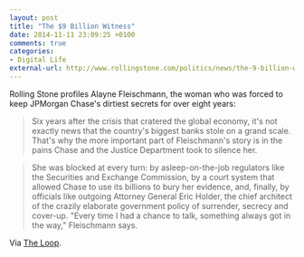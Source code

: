 ```yaml
---
layout: post
title: "The $9 Billion Witness"
date: 2014-11-11 23:09:25 +0100
comments: true
categories: 
- Digital Life
external-url: http://www.rollingstone.com/politics/news/the-9-billion-witness-20141106
---
```


Rolling Stone profiles Alayne Fleischmann, the woman who was forced to keep JPMorgan Chase's dirtiest secrets for over eight years:

> Six years after the crisis that cratered the global economy, it's not exactly news that the country's biggest banks stole on a grand scale. That's why the more important part of Fleischmann's story is in the pains Chase and the Justice Department took to silence her.

> She was blocked at every turn: by asleep-on-the-job regulators like the Securities and Exchange Commission, by a court system that allowed Chase to use its billions to bury her evidence, and, finally, by officials like outgoing Attorney General Eric Holder, the chief architect of the crazily elaborate government policy of surrender, secrecy and cover-up. "Every time I had a chance to talk, something always got in the way," Fleischmann says.

Via [The Loop](http://www.loopinsight.com/2014/11/10/meet-jpmorgan-chases-worst-nightmare/).